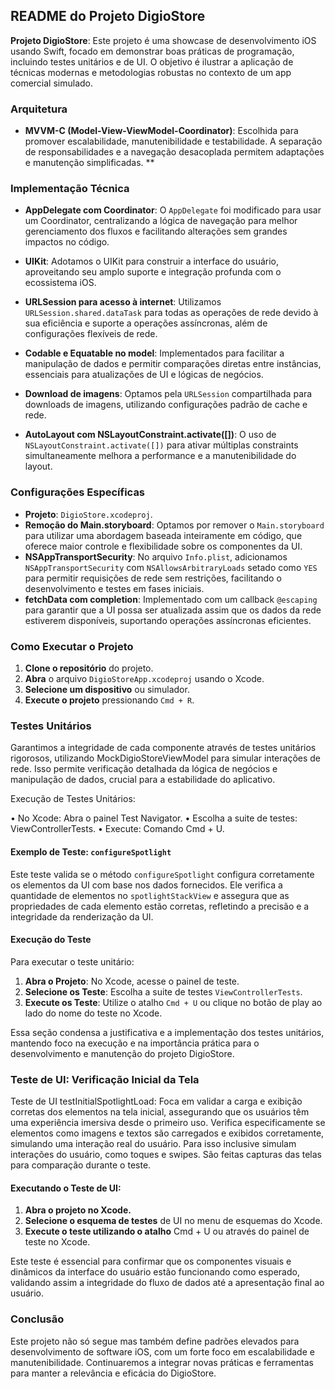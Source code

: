 ## README do Projeto DigioStore

**Projeto DigioStore**: Este projeto é uma showcase de desenvolvimento iOS usando Swift, focado em demonstrar boas práticas de programação, incluindo testes unitários e de UI. O objetivo é ilustrar a aplicação de técnicas modernas e metodologias robustas no contexto de um app comercial simulado.

### Arquitetura

- **MVVM-C (Model-View-ViewModel-Coordinator)**: Escolhida para promover escalabilidade, manutenibilidade e testabilidade. A separação de responsabilidades e a navegação desacoplada permitem adaptações e manutenção simplificadas. **

### Implementação Técnica

- **AppDelegate com Coordinator**: O `AppDelegate` foi modificado para usar um Coordinator, centralizando a lógica de navegação para melhor gerenciamento dos fluxos e facilitando alterações sem grandes impactos no código.

- **UIKit**: Adotamos o UIKit para construir a interface do usuário, aproveitando seu amplo suporte e integração profunda com o ecossistema iOS.

- **URLSession para acesso à internet**: Utilizamos `URLSession.shared.dataTask` para todas as operações de rede devido à sua eficiência e suporte a operações assíncronas, além de configurações flexíveis de rede.

- **Codable e Equatable no model**: Implementados para facilitar a manipulação de dados e permitir comparações diretas entre instâncias, essenciais para atualizações de UI e lógicas de negócios.

- **Download de imagens**: Optamos pela `URLSession` compartilhada para downloads de imagens, utilizando configurações padrão de cache e rede.

- **AutoLayout com NSLayoutConstraint.activate([])**: O uso de `NSLayoutConstraint.activate([])` para ativar múltiplas constraints simultaneamente melhora a performance e a manutenibilidade do layout.

### Configurações Específicas

- **Projeto**: `DigioStore.xcodeproj`.
- **Remoção do Main.storyboard**: Optamos por remover o `Main.storyboard` para utilizar uma abordagem baseada inteiramente em código, que oferece maior controle e flexibilidade sobre os componentes da UI.
- **NSAppTransportSecurity**: No arquivo `Info.plist`, adicionamos `NSAppTransportSecurity` com `NSAllowsArbitraryLoads` setado como `YES` para permitir requisições de rede sem restrições, facilitando o desenvolvimento e testes em fases iniciais.
- **fetchData com completion**: Implementado com um callback `@escaping` para garantir que a UI possa ser atualizada assim que os dados da rede estiverem disponíveis, suportando operações assíncronas eficientes.

### Como Executar o Projeto

1. **Clone o repositório** do projeto.
2. **Abra** o arquivo `DigioStoreApp.xcodeproj` usando o Xcode.
3. **Selecione um dispositivo** ou simulador.
4. **Execute o projeto** pressionando `Cmd + R`.


### Testes Unitários

Garantimos a integridade de cada componente através de testes unitários rigorosos, utilizando MockDigioStoreViewModel para simular interações de rede. Isso permite verificação detalhada da lógica de negócios e manipulação de dados, crucial para a estabilidade do aplicativo.

Execução de Testes Unitários:

• No Xcode: Abra o painel Test Navigator.
• Escolha a suite de testes: ViewControllerTests.
• Execute: Comando Cmd + U.

#### Exemplo de Teste: `configureSpotlight`
Este teste valida se o método `configureSpotlight` configura corretamente os elementos da UI com base nos dados fornecidos. Ele verifica a quantidade de elementos no `spotlightStackView` e assegura que as propriedades de cada elemento estão corretas, refletindo a precisão e a integridade da renderização da UI.

#### Execução do Teste

Para executar o teste unitário:
1. **Abra o Projeto**: No Xcode, acesse o painel de teste.
2. **Selecione os Teste**: Escolha a suite de testes `ViewControllerTests`.
3. **Execute os Teste**: Utilize o atalho `Cmd + U` ou clique no botão de play ao lado do nome do teste no Xcode.

Essa seção condensa a justificativa e a implementação dos testes unitários, mantendo foco na execução e na importância prática para o desenvolvimento e manutenção do projeto DigioStore.

### Teste de UI: Verificação Inicial da Tela

Teste de UI testInitialSpotlightLoad: Foca em validar a carga e exibição corretas dos elementos na tela inicial, assegurando que os usuários têm uma experiência imersiva desde o primeiro uso. Verifica especificamente se elementos como imagens e textos são carregados e exibidos corretamente, simulando uma interação real do usuário. Para isso inclusive simulam interações do usuário, como toques e swipes. São feitas capturas das telas para comparação durante o teste.

#### Executando o Teste de UI:
1. **Abra o projeto no Xcode.**
2. **Selecione o esquema de testes** de UI no menu de esquemas do Xcode.
3. **Execute o teste utilizando o atalho** Cmd + U ou através do painel de teste no Xcode.

Este teste é essencial para confirmar que os componentes visuais e dinâmicos da interface do usuário estão funcionando como esperado, validando assim a integridade do fluxo de dados até a apresentação final ao usuário.

### Conclusão

Este projeto não só segue mas também define padrões elevados para desenvolvimento de software iOS, com um forte foco em escalabilidade e manutenibilidade. Continuaremos a integrar novas práticas e ferramentas para manter a relevância e eficácia do DigioStore.
